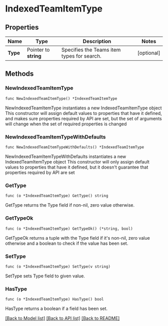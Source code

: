 # IndexedTeamItemType

## Properties

Name | Type | Description | Notes
------------ | ------------- | ------------- | -------------
**Type** | Pointer to **string** | Specifies the Teams item types for search. | [optional] 

## Methods

### NewIndexedTeamItemType

`func NewIndexedTeamItemType() *IndexedTeamItemType`

NewIndexedTeamItemType instantiates a new IndexedTeamItemType object
This constructor will assign default values to properties that have it defined,
and makes sure properties required by API are set, but the set of arguments
will change when the set of required properties is changed

### NewIndexedTeamItemTypeWithDefaults

`func NewIndexedTeamItemTypeWithDefaults() *IndexedTeamItemType`

NewIndexedTeamItemTypeWithDefaults instantiates a new IndexedTeamItemType object
This constructor will only assign default values to properties that have it defined,
but it doesn't guarantee that properties required by API are set

### GetType

`func (o *IndexedTeamItemType) GetType() string`

GetType returns the Type field if non-nil, zero value otherwise.

### GetTypeOk

`func (o *IndexedTeamItemType) GetTypeOk() (*string, bool)`

GetTypeOk returns a tuple with the Type field if it's non-nil, zero value otherwise
and a boolean to check if the value has been set.

### SetType

`func (o *IndexedTeamItemType) SetType(v string)`

SetType sets Type field to given value.

### HasType

`func (o *IndexedTeamItemType) HasType() bool`

HasType returns a boolean if a field has been set.


[[Back to Model list]](../README.md#documentation-for-models) [[Back to API list]](../README.md#documentation-for-api-endpoints) [[Back to README]](../README.md)


